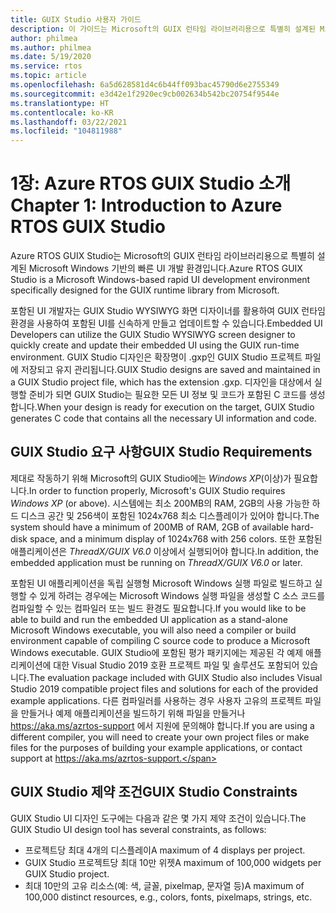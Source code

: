 ```yaml
---
title: GUIX Studio 사용자 가이드
description: 이 가이드는 Microsoft의 GUIX 런타임 라이브러리용으로 특별히 설계된 Microsoft Windows 기반의 빠른 UI 개발 환경인 GUIX Studio에 대한 포괄적인 정보를 제공합니다.
author: philmea
ms.author: philmea
ms.date: 5/19/2020
ms.service: rtos
ms.topic: article
ms.openlocfilehash: 6a5d628581d4c6b44ff093bac45790d6e2755349
ms.sourcegitcommit: e3d42e1f2920ec9cb002634b542bc20754f9544e
ms.translationtype: HT
ms.contentlocale: ko-KR
ms.lasthandoff: 03/22/2021
ms.locfileid: "104811988"
---
```

# <a name="chapter-1-introduction-to-azure-rtos-guix-studio"></a><span data-ttu-id="b4a69-103">1장: Azure RTOS GUIX Studio 소개</span><span class="sxs-lookup"><span data-stu-id="b4a69-103">Chapter 1: Introduction to Azure RTOS GUIX Studio</span></span>

<span data-ttu-id="b4a69-104">Azure RTOS GUIX Studio는 Microsoft의 GUIX 런타임 라이브러리용으로 특별히 설계된 Microsoft Windows 기반의 빠른 UI 개발 환경입니다.</span><span class="sxs-lookup"><span data-stu-id="b4a69-104">Azure RTOS GUIX Studio is a Microsoft Windows-based rapid UI development environment specifically designed for the GUIX runtime library from Microsoft.</span></span>

<span data-ttu-id="b4a69-105">포함된 UI 개발자는 GUIX Studio WYSIWYG 화면 디자이너를 활용하여 GUIX 런타임 환경을 사용하여 포함된 UI를 신속하게 만들고 업데이트할 수 있습니다.</span><span class="sxs-lookup"><span data-stu-id="b4a69-105">Embedded UI Developers can utilize the GUIX Studio WYSIWYG screen designer to quickly create and update their embedded UI using the GUIX run-time environment.</span></span> <span data-ttu-id="b4a69-106">GUIX Studio 디자인은 확장명이 .gxp인 GUIX Studio 프로젝트 파일에 저장되고 유지 관리됩니다.</span><span class="sxs-lookup"><span data-stu-id="b4a69-106">GUIX Studio designs are saved and maintained in a GUIX Studio project file, which has the extension .gxp.</span></span> <span data-ttu-id="b4a69-107">디자인을 대상에서 실행할 준비가 되면 GUIX Studio는 필요한 모든 UI 정보 및 코드가 포함된 C 코드를 생성합니다.</span><span class="sxs-lookup"><span data-stu-id="b4a69-107">When your design is ready for execution on the target, GUIX Studio generates C code that contains all the necessary UI information and code.</span></span>

## <a name="guix-studio-requirements"></a><span data-ttu-id="b4a69-108">GUIX Studio 요구 사항</span><span class="sxs-lookup"><span data-stu-id="b4a69-108">GUIX Studio Requirements</span></span>

<span data-ttu-id="b4a69-109">제대로 작동하기 위해 Microsoft의 GUIX Studio에는 *Windows XP*(이상)가 필요합니다.</span><span class="sxs-lookup"><span data-stu-id="b4a69-109">In order to function properly, Microsoft's GUIX Studio requires *Windows XP* (or above).</span></span> <span data-ttu-id="b4a69-110">시스템에는 최소 200MB의 RAM, 2GB의 사용 가능한 하드 디스크 공간 및 256색이 포함된 1024x768 최소 디스플레이가 있어야 합니다.</span><span class="sxs-lookup"><span data-stu-id="b4a69-110">The system should have a minimum of 200MB of RAM, 2GB of available hard-disk space, and a minimum display of 1024x768 with 256 colors.</span></span> <span data-ttu-id="b4a69-111">또한 포함된 애플리케이션은 *ThreadX/GUIX V6.0* 이상에서 실행되어야 합니다.</span><span class="sxs-lookup"><span data-stu-id="b4a69-111">In addition, the embedded application must be running on *ThreadX/GUIX V6.0* or later.</span></span>

<span data-ttu-id="b4a69-112">포함된 UI 애플리케이션을 독립 실행형 Microsoft Windows 실행 파일로 빌드하고 실행할 수 있게 하려는 경우에는 Microsoft Windows 실행 파일을 생성할 C 소스 코드를 컴파일할 수 있는 컴파일러 또는 빌드 환경도 필요합니다.</span><span class="sxs-lookup"><span data-stu-id="b4a69-112">If you would like to be able to build and run the embedded UI application as a stand-alone Microsoft Windows executable, you will also need a compiler or build environment capable of compiling C source code to produce a Microsoft Windows executable.</span></span> <span data-ttu-id="b4a69-113">GUIX Studio에 포함된 평가 패키지에는 제공된 각 예제 애플리케이션에 대한 Visual Studio 2019 호환 프로젝트 파일 및 솔루션도 포함되어 있습니다.</span><span class="sxs-lookup"><span data-stu-id="b4a69-113">The evaluation package included with GUIX Studio also includes Visual Studio 2019 compatible project files and solutions for each of the provided example applications.</span></span> <span data-ttu-id="b4a69-114">다른 컴파일러를 사용하는 경우 사용자 고유의 프로젝트 파일을 만들거나 예제 애플리케이션을 빌드하기 위해 파일을 만들거나 https://aka.ms/azrtos-support 에서 지원에 문의해야 합니다.</span><span class="sxs-lookup"><span data-stu-id="b4a69-114">If you are using a different compiler, you will need to create your own project files or make files for the purposes of building your example applications, or contact support at https://aka.ms/azrtos-support.</span></span>

## <a name="guix-studio-constraints"></a><span data-ttu-id="b4a69-115">GUIX Studio 제약 조건</span><span class="sxs-lookup"><span data-stu-id="b4a69-115">GUIX Studio Constraints</span></span>

<span data-ttu-id="b4a69-116">GUIX Studio UI 디자인 도구에는 다음과 같은 몇 가지 제약 조건이 있습니다.</span><span class="sxs-lookup"><span data-stu-id="b4a69-116">The GUIX Studio UI design tool has several constraints, as follows:</span></span>

- <span data-ttu-id="b4a69-117">프로젝트당 최대 4개의 디스플레이</span><span class="sxs-lookup"><span data-stu-id="b4a69-117">A maximum of 4 displays per project.</span></span>
- <span data-ttu-id="b4a69-118">GUIX Studio 프로젝트당 최대 10만 위젯</span><span class="sxs-lookup"><span data-stu-id="b4a69-118">A maximum of 100,000 widgets per GUIX Studio project.</span></span>
- <span data-ttu-id="b4a69-119">최대 10만의 고유 리소스(예: 색, 글꼴, pixelmap, 문자열 등)</span><span class="sxs-lookup"><span data-stu-id="b4a69-119">A maximum of 100,000 distinct resources, e.g., colors, fonts, pixelmaps, strings, etc.</span></span>